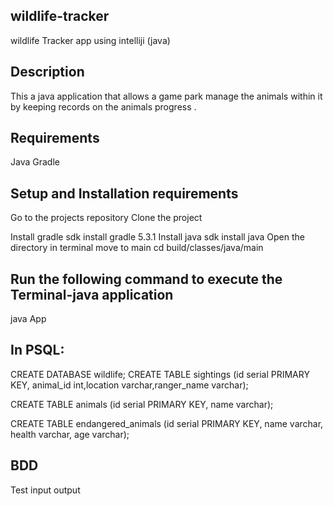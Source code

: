 ## wildlife-tracker
wildlife Tracker app using intelliji (java)

## Description

This a java application that allows a game park manage the animals within it by keeping records on the animals progress .

## Requirements

Java
Gradle

## Setup and Installation requirements

Go to the projects repository
Clone the project

Install gradle
sdk install gradle 5.3.1
Install java
sdk install java
Open the directory in terminal
move to main
cd build/classes/java/main

## Run the following command to execute the Terminal-java application

java App

## In PSQL:
CREATE DATABASE wildlife;
CREATE TABLE sightings (id serial PRIMARY KEY, animal_id int,location varchar,ranger_name varchar);

CREATE TABLE animals (id serial PRIMARY KEY, name varchar);

CREATE TABLE endangered_animals (id serial PRIMARY KEY, name varchar, health varchar, age varchar);

## BDD
Test	input	output
